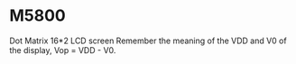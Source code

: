 # M5800
Dot Matrix 16*2 LCD screen
Remember the meaning of the VDD and V0 of the display, Vop = VDD - V0.
